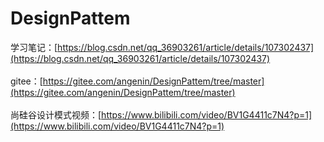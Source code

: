 # DesignPattem

学习笔记：[https://blog.csdn.net/qq_36903261/article/details/107302437](https://blog.csdn.net/qq_36903261/article/details/107302437)<br/>
<br/>
gitee：[https://gitee.com/angenin/DesignPattem/tree/master](https://gitee.com/angenin/DesignPattem/tree/master)<br/>
<br/>
尚硅谷设计模式视频：[https://www.bilibili.com/video/BV1G4411c7N4?p=1](https://www.bilibili.com/video/BV1G4411c7N4?p=1)
